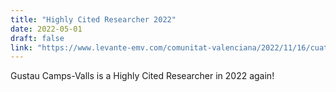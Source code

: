```yaml
---
title: "Highly Cited Researcher 2022"
date: 2022-05-01
draft: false
link: "https://www.levante-emv.com/comunitat-valenciana/2022/11/16/cuatro-cientificos-universitat-valencia-elite-78655408.html"
---
```


Gustau Camps-Valls is a Highly Cited Researcher in 2022 again!

